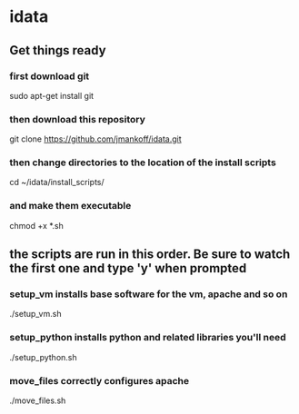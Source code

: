 # idata
## Get things ready
### first download git
sudo apt-get install git
### then download this repository
git clone https://github.com/jmankoff/idata.git
### then change directories to the location of the install scripts
cd ~/idata/install_scripts/
### and make them executable
chmod +x *.sh

## the scripts are run in this order. Be sure to watch the first one and type 'y' when prompted
### setup_vm installs base software for the vm, apache and so on
./setup_vm.sh 
### setup_python installs python and related libraries you'll need
./setup_python.sh 
### move_files correctly configures apache
./move_files.sh





